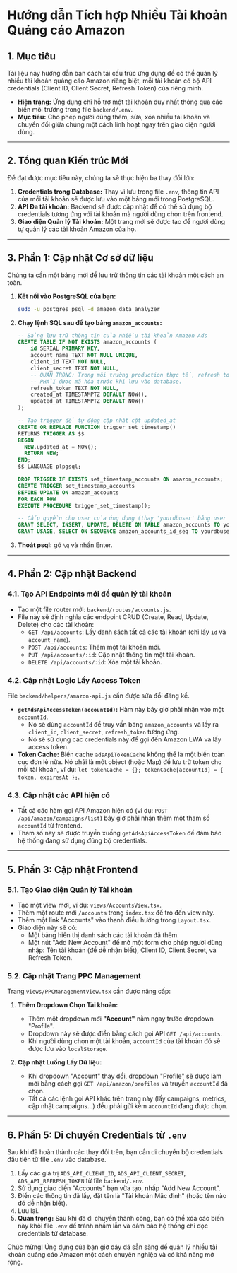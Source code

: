 # Hướng dẫn Tích hợp Nhiều Tài khoản Quảng cáo Amazon

## 1. Mục tiêu

Tài liệu này hướng dẫn bạn cách tái cấu trúc ứng dụng để có thể quản lý nhiều tài khoản quảng cáo Amazon riêng biệt, mỗi tài khoản có bộ API credentials (Client ID, Client Secret, Refresh Token) của riêng mình.

-   **Hiện trạng:** Ứng dụng chỉ hỗ trợ một tài khoản duy nhất thông qua các biến môi trường trong file `backend/.env`.
-   **Mục tiêu:** Cho phép người dùng thêm, sửa, xóa nhiều tài khoản và chuyển đổi giữa chúng một cách linh hoạt ngay trên giao diện người dùng.

---

## 2. Tổng quan Kiến trúc Mới

Để đạt được mục tiêu này, chúng ta sẽ thực hiện ba thay đổi lớn:

1.  **Credentials trong Database:** Thay vì lưu trong file `.env`, thông tin API của mỗi tài khoản sẽ được lưu vào một bảng mới trong PostgreSQL.
2.  **API Đa tài khoản:** Backend sẽ được cập nhật để có thể sử dụng bộ credentials tương ứng với tài khoản mà người dùng chọn trên frontend.
3.  **Giao diện Quản lý Tài khoản:** Một trang mới sẽ được tạo để người dùng tự quản lý các tài khoản Amazon của họ.

---

## 3. Phần 1: Cập nhật Cơ sở dữ liệu

Chúng ta cần một bảng mới để lưu trữ thông tin các tài khoản một cách an toàn.

1.  **Kết nối vào PostgreSQL của bạn:**
    ```bash
    sudo -u postgres psql -d amazon_data_analyzer
    ```

2.  **Chạy lệnh SQL sau để tạo bảng `amazon_accounts`:**
    ```sql
    -- Bảng lưu trữ thông tin của nhiều tài khoản Amazon Ads
    CREATE TABLE IF NOT EXISTS amazon_accounts (
        id SERIAL PRIMARY KEY,
        account_name TEXT NOT NULL UNIQUE,
        client_id TEXT NOT NULL,
        client_secret TEXT NOT NULL,
        -- QUAN TRỌNG: Trong môi trường production thực tế, refresh token
        -- PHẢI được mã hóa trước khi lưu vào database.
        refresh_token TEXT NOT NULL,
        created_at TIMESTAMPTZ DEFAULT NOW(),
        updated_at TIMESTAMPTZ DEFAULT NOW()
    );

    -- Tạo trigger để tự động cập nhật cột updated_at
    CREATE OR REPLACE FUNCTION trigger_set_timestamp()
    RETURNS TRIGGER AS $$
    BEGIN
      NEW.updated_at = NOW();
      RETURN NEW;
    END;
    $$ LANGUAGE plpgsql;

    DROP TRIGGER IF EXISTS set_timestamp_accounts ON amazon_accounts;
    CREATE TRIGGER set_timestamp_accounts
    BEFORE UPDATE ON amazon_accounts
    FOR EACH ROW
    EXECUTE PROCEDURE trigger_set_timestamp();

    -- Cấp quyền cho user của ứng dụng (thay 'yourdbuser' bằng user của bạn)
    GRANT SELECT, INSERT, UPDATE, DELETE ON TABLE amazon_accounts TO yourdbuser;
    GRANT USAGE, SELECT ON SEQUENCE amazon_accounts_id_seq TO yourdbuser;
    ```

3.  **Thoát psql:** gõ `\q` và nhấn Enter.

---

## 4. Phần 2: Cập nhật Backend

### 4.1. Tạo API Endpoints mới để quản lý tài khoản

-   Tạo một file router mới: `backend/routes/accounts.js`.
-   File này sẽ định nghĩa các endpoint CRUD (Create, Read, Update, Delete) cho các tài khoản:
    -   `GET /api/accounts`: Lấy danh sách tất cả các tài khoản (chỉ lấy `id` và `account_name`).
    -   `POST /api/accounts`: Thêm một tài khoản mới.
    -   `PUT /api/accounts/:id`: Cập nhật thông tin một tài khoản.
    -   `DELETE /api/accounts/:id`: Xóa một tài khoản.

### 4.2. Cập nhật Logic Lấy Access Token

File `backend/helpers/amazon-api.js` cần được sửa đổi đáng kể.

-   **`getAdsApiAccessToken(accountId)`:** Hàm này bây giờ phải nhận vào một `accountId`.
    -   Nó sẽ dùng `accountId` để truy vấn bảng `amazon_accounts` và lấy ra `client_id`, `client_secret`, `refresh_token` tương ứng.
    -   Nó sẽ sử dụng các credentials này để gọi đến Amazon LWA và lấy access token.
-   **Token Cache:** Biến cache `adsApiTokenCache` không thể là một biến toàn cục đơn lẻ nữa. Nó phải là một object (hoặc Map) để lưu trữ token cho mỗi tài khoản, ví dụ: `let tokenCache = {}; tokenCache[accountId] = { token, expiresAt };`.

### 4.3. Cập nhật các API hiện có

-   Tất cả các hàm gọi API Amazon hiện có (ví dụ: `POST /api/amazon/campaigns/list`) bây giờ phải nhận thêm một tham số `accountId` từ frontend.
-   Tham số này sẽ được truyền xuống `getAdsApiAccessToken` để đảm bảo hệ thống đang sử dụng đúng bộ credentials.

---

## 5. Phần 3: Cập nhật Frontend

### 5.1. Tạo Giao diện Quản lý Tài khoản

-   Tạo một view mới, ví dụ: `views/AccountsView.tsx`.
-   Thêm một route mới `/accounts` trong `index.tsx` để trỏ đến view này.
-   Thêm một link "Accounts" vào thanh điều hướng trong `Layout.tsx`.
-   Giao diện này sẽ có:
    -   Một bảng hiển thị danh sách các tài khoản đã thêm.
    -   Một nút "Add New Account" để mở một form cho phép người dùng nhập: Tên tài khoản (để dễ nhận biết), Client ID, Client Secret, và Refresh Token.

### 5.2. Cập nhật Trang PPC Management

Trang `views/PPCManagementView.tsx` cần được nâng cấp:

1.  **Thêm Dropdown Chọn Tài khoản:**
    -   Thêm một dropdown mới **"Account"** nằm ngay trước dropdown "Profile".
    -   Dropdown này sẽ được điền bằng cách gọi API `GET /api/accounts`.
    -   Khi người dùng chọn một tài khoản, `accountId` của tài khoản đó sẽ được lưu vào `localStorage`.

2.  **Cập nhật Luồng Lấy Dữ liệu:**
    -   Khi dropdown "Account" thay đổi, dropdown "Profile" sẽ được làm mới bằng cách gọi `GET /api/amazon/profiles` và truyền `accountId` đã chọn.
    -   Tất cả các lệnh gọi API khác trên trang này (lấy campaigns, metrics, cập nhật campaigns...) đều phải gửi kèm `accountId` đang được chọn.

---

## 6. Phần 5: Di chuyển Credentials từ `.env`

Sau khi đã hoàn thành các thay đổi trên, bạn cần di chuyển bộ credentials đầu tiên từ file `.env` vào database.

1.  Lấy các giá trị `ADS_API_CLIENT_ID`, `ADS_API_CLIENT_SECRET`, `ADS_API_REFRESH_TOKEN` từ file `backend/.env`.
2.  Sử dụng giao diện "Accounts" bạn vừa tạo, nhấp "Add New Account".
3.  Điền các thông tin đã lấy, đặt tên là "Tài khoản Mặc định" (hoặc tên nào đó dễ nhận biết).
4.  Lưu lại.
5.  **Quan trọng:** Sau khi đã di chuyển thành công, bạn có thể xóa các biến này khỏi file `.env` để tránh nhầm lẫn và đảm bảo hệ thống chỉ đọc credentials từ database.

Chúc mừng! Ứng dụng của bạn giờ đây đã sẵn sàng để quản lý nhiều tài khoản quảng cáo Amazon một cách chuyên nghiệp và có khả năng mở rộng.
